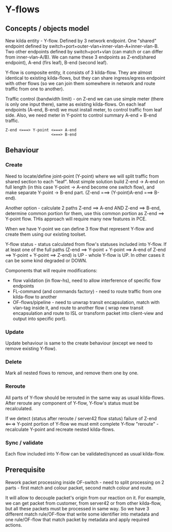 # Y-flows

## Concepts / objects model

New kilda entity - Y-flow. Defined by 3 network endpoint. One "shared" endpoint defined by
switch+port+outer-vlan+inner-vlan-A+inner-vlan-B. Two other endpoints defined by switch+port+vlan (can match or can
differ from inner-vlan-A/B). We can name these 3 endpoints as Z-end(shared endpoint), A-end (firs leaf), B-end (second
leaf).

Y-flow is composite entity, it consists of 3 kilda-flow. They are almost identical to existing kilda-flows, but they can
share ingress/egress endpoint with other flows (so we can join them somewhere in network and route traffic from one to
another).

Traffic control (bandwidth limit) - on Z-end we can use simple meter (there is only one input there), same as existing
kilda-flows. On each leaf endpoints (A-end, B-end) we must install meter, to control traffic from leaf side. Also, we
need meter in Y-point to control summary A-end + B-end traffic.

```
Z-end <===> Y-point <===> A-end
                    <===> B-end
```

## Behaviour

### Create

Need to locate/define joint-point (Y-point) where we will split traffic from shared section to each "leaf". Most simple
solution build Z-end -> A-end on full length (in this case Y-point -> A-end become one switch flow), and make separate
Y-point -> B-end part. (Z-end ===> (Y-point)A-end ===> B-end).

Another option - calculate 2 paths Z-end ==> A-end AND Z-end ==> B-end, determine common portion for them, use this
common portion as Z-end ==> Y-point flow. THis approach will require many new features in PCE.

When we have Y-point we can define 3 flow that represent Y-flow and create them using our existing toolset.

Y-flow status - status calculated from flow's statuses included into Y-flow. If at least one of the full paths (Z-end
==> Y-point + Y-point ==> A-end of Z-end ==> Y-point + Y-point ==> Z-end) is UP - whole Y-flow is UP. In other cases it
can be some kind degraded or DOWN.

Components that will require modifications:
* flow validation (in flow-hs), need to allow interference of specific flow endpoints
* FL-command (and commands factory) - need to route traffic from one kilda-flow to another
* OF-flows/pipeline - need to unwrap transit encapsulation, match with vlan-tag inside it, and route to another flow (
  wrap new transit encapsulation and route to ISL or transform packet into client-view and output into specific port).

### Update
Update behaviour is same to the create behaviour (except we need to remove existing Y-flow).

### Delete
Mark all nested flows to remove, and remove them one by one.

### Reroute

All parts of Y-flow should be rerouted in the same way as usual kilda-flows. After reroute any component of Y-flow,
Y-flow's status must be recalculated.

If we detect (status after reroute / server42 flow status) failure of Z-end <===> Y-point portion of Y-flow we must emit
complete Y-flow "reroute" - recalculate Y-point and recreate nested kilda-flows. 

### Sync / validate
Each flow included into Y-flow can be validated/synced as usual kilda-flow.


## Prerequisite

Rework packet processing inside OF-switch - need to split processing on 2 parts - first match and colour packet, second
match colour and route. 

It will allow to decouple packet's origin from our reaction on it. For example, we can get packet
from customer, from server42 or from other kilda-flow, but all these packets must be processed in same way. So we have 3
different match rule/OF-flow that write some identifier into metadata and one rule/OF-flow that match packet by metadata
and apply required actions.
